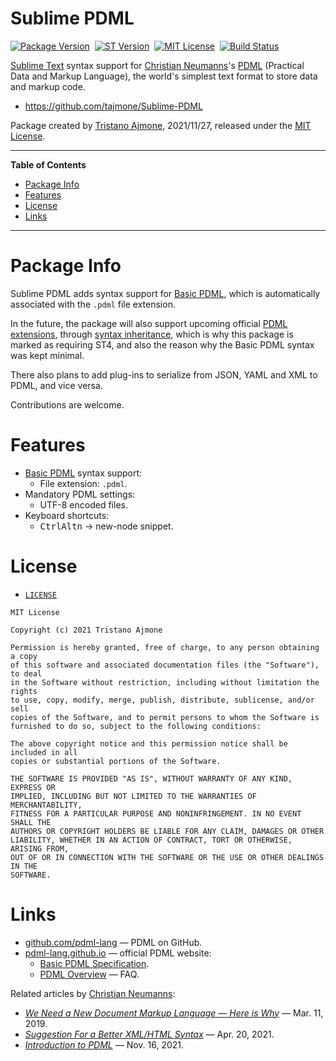 # Sublime PDML

[![Package Version][Package badge]][Package link]&nbsp;
[![ST Version][ST badge]][ST Link]&nbsp;
[![MIT License][License badge]][MIT License]&nbsp;
[![Build Status][Travis badge]][Travis link]

[Sublime Text] syntax support for [Christian Neumanns]'s [PDML] (Practical Data and Markup Language), the world's simplest text format to store data and markup code.

- https://github.com/tajmone/Sublime-PDML

Package created by [Tristano Ajmone], 2021/11/27, released under the [MIT License].

-----

**Table of Contents**

<!-- MarkdownTOC autolink="true" bracket="round" autoanchor="false" lowercase="only_ascii" uri_encoding="true" levels="1,2,3" -->

- [Package Info](#package-info)
- [Features](#features)
- [License](#license)
- [Links](#links)

<!-- /MarkdownTOC -->

-----

# Package Info

Sublime PDML adds syntax support for [Basic PDML], which is automatically associated with the `.pdml` file extension.

In the future, the package will also support upcoming official [PDML extensions], through [syntax inheritance], which is why this package is marked as requiring ST4, and also the reason why the Basic PDML syntax was kept minimal.

There also plans to add plug-ins to serialize from JSON, YAML and XML to PDML, and vice versa.

Contributions are welcome.


# Features

- [Basic PDML] syntax support:
    + File extension: `.pdml`.
- Mandatory PDML settings:
    + UTF-8 encoded files.
- Keyboard shortcuts:
    + <kbd>Ctrl</kbd><kbd>Alt</kbd><kbd>n</kbd> &rarr; new-node snippet.


# License

- [`LICENSE`][LICENSE]

```
MIT License

Copyright (c) 2021 Tristano Ajmone

Permission is hereby granted, free of charge, to any person obtaining a copy
of this software and associated documentation files (the "Software"), to deal
in the Software without restriction, including without limitation the rights
to use, copy, modify, merge, publish, distribute, sublicense, and/or sell
copies of the Software, and to permit persons to whom the Software is
furnished to do so, subject to the following conditions:

The above copyright notice and this permission notice shall be included in all
copies or substantial portions of the Software.

THE SOFTWARE IS PROVIDED "AS IS", WITHOUT WARRANTY OF ANY KIND, EXPRESS OR
IMPLIED, INCLUDING BUT NOT LIMITED TO THE WARRANTIES OF MERCHANTABILITY,
FITNESS FOR A PARTICULAR PURPOSE AND NONINFRINGEMENT. IN NO EVENT SHALL THE
AUTHORS OR COPYRIGHT HOLDERS BE LIABLE FOR ANY CLAIM, DAMAGES OR OTHER
LIABILITY, WHETHER IN AN ACTION OF CONTRACT, TORT OR OTHERWISE, ARISING FROM,
OUT OF OR IN CONNECTION WITH THE SOFTWARE OR THE USE OR OTHER DEALINGS IN THE
SOFTWARE.
```

# Links

- [github.com/pdml-lang] — PDML on GitHub.
- [pdml-lang.github.io][PDML] — official PDML website:
    + [Basic PDML Specification][Basic PDML].
    + [PDML Overview] — FAQ.

Related articles by [Christian Neumanns]:

- _[We Need a New Document Markup Language — Here is Why]_ — Mar. 11, 2019.
- _[Suggestion For a Better XML/HTML Syntax]_ — Apr. 20, 2021.
- _[Introduction to PDML]_ — Nov. 16, 2021.

<!-----------------------------------------------------------------------------
                               REFERENCE LINKS
------------------------------------------------------------------------------>

[MIT License]: ./LICENSE "View MIT License file"

<!-- PDML -->

[PDML]: https://pdml-lang.github.io "PDML website"
[github.com/pdml-lang]: https://github.com/pdml-lang "PDML organization on GitHub"

[PDML Overview]: https://pdml-lang.github.io/docs/faq/index.html "PDML: Frequently Asked Questions"

<!-- PDML Refs -->

[Basic PDML]: https://pdml-lang.github.io/docs/basic-specification/index.html "Basic PDML Specification"
[PDML extensions]: https://pdml-lang.github.io/docs/introduction/index.html#extensions "Learn more about PDML extensions"

<!-- articles -->

[We Need a New Document Markup Language — Here is Why]: https://pdml-lang.github.io/docs/introduction/index.html "Read the 'We Need a New Document Markup Language — Here is Why' article, by Christian Neumanns"
[Suggestion For a Better XML/HTML Syntax]: https://pdml-lang.github.io/docs/introduction/index.html "Read the 'Suggestion For a Better XML/HTML Syntax' article, by Christian Neumanns"
[Introduction to PDML]: https://pdml-lang.github.io/docs/introduction/index.html "Read the 'Introduction to PDML' article, by Christian Neumanns"

<!-- Sublime Text -->

[Sublime Text]: https://www.sublimetext.com "Visit Sublime Text website"
[syntax inheritance]: https://www.sublimetext.com/docs/syntax.html#inheritance "ST Docs: Syntax Definitions » Inheritance"

<!-- project files -->

[LICENSE]: ./LICENSE "View MIT License file"

<!-- badges -->

[License badge]: https://img.shields.io/badge/License-MIT-blue
[Package badge]: https://img.shields.io/badge/Package-1.0.0-yellow "Sublime PDML latest release"
[Package link]: https://github.com/tajmone/Sublime-PDML/releases
[ST badge]: https://img.shields.io/badge/Sublime_Text-4075-yellow?logo=sublime-text&logoColor=FF9800 "Supported Sublime Text version (click to visit download page)"
[ST link]: https://www.sublimetext.com/download "Supported Sublime Text version (click to visit download page)"
[Travis badge]: https://img.shields.io/travis/com/tajmone/Sublime-PDML/main?logo=travis
[Travis link]: https://app.travis-ci.com/github/tajmone/Sublime-PDML "Travis CI: EditorConfig validation status"

<!-- people and orgs -->

[Christian Neumanns]: https://github.com/pdml-lang "View Christian Neumanns's GitHub profile"
[Tristano Ajmone]: https://github.com/tajmone "View Tristano Ajmone's GitHub profile"

<!-- EOF -->
